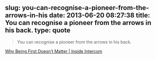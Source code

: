 slug: you-can-recognise-a-pioneer-from-the-arrows-in-his
date: 2013-06-20 08:27:38
title: You can recognise a pioneer from the arrows in his back.
type: quote
---

> You can recognise a pioneer from the arrows in his back.

[Why Being First Doesn’t Matter | Inside Intercom](http://insideintercom.io/why-being-first-doesnt-matter/)
